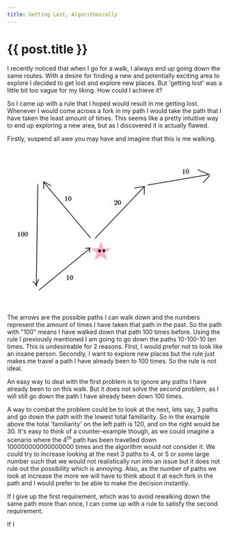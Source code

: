 ```yaml
---
title: Getting Lost, Algorithmically
---
```


<h1>{{ post.title }}</h1>

I recently noticed that when I go for a walk, I always end up going down the same routes. With a desire for finding a new and potentially exciting area to explore I decided to get lost and explore new places. But 'getting lost' was a little bit too vague for my liking. How could I achieve it?

So I came up with a rule that I hoped would result in me getting lost. Whenever I would come across a fork in my path I would take the path that I have taken the least amount of times. This seems like a pretty intuitive way to end up exploring a new area, but as I discovered it is actually flawed.

Firstly, suspend all awe you may have and imagine that this is me walking.

![A pink star with arrows pointing to represent paths](/assets/walkin.PNG)

The arrows are the possible paths I can walk down and the numbers represent the amount of times I have taken that path in the past. So the path with "100" means I have walked down that path 100 times before. Using the rule I previously mentioned I am going to go down the paths 10-100-10 ten times. This is undesireable for 2 reasons. FIrst, I would prefer not to look like an insane person. Secondly, I want to explore new places but the rule just makes me travel a path I have already been to 100 times. So the rule is not ideal.

An easy way to deal with the first problem is to ignore any paths I have already been to on this walk. But it does not solve the second problem, as I will still go down the path I have already been down 100 times.

A way to combat the problem could be to look at the next, lets say, 3 paths and go down the path with the lowest total familiarity. So in the example above the total 'familiarity' on the left path is 120, and on the right would be 30. It's easy to think of a counter-example though, as we could imagine a scenario where the 4<sup>th</sup> path has been travelled down 100000000000000000 times and the algorithm would not consider it. We could try to increase looking at the next 3 paths to 4, or 5 or some large number such that we would not realistically run into an issue but it does not rule out the possibility which is annoying. Also, as the number of paths we look at increase the more we will have to think about it at each fork in the path and I would prefer to be able to make the decision instantly.

If I give up the first requirement, which was to avoid rewalking down the same path more than once, I can come up with a rule to satisfy the second requirement.

If I 

